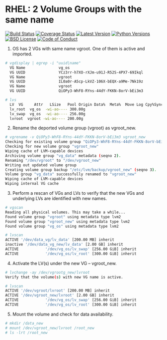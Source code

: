 RHEL: 2 Volume Groups with the same name 
===================

[![Build Status][build-button]][build] [![Coverage Status][codecov-button]][codecov] [![Latest Version][mdversion-button]][md-pypi] [![Python Versions][pyversion-button]][md-pypi] [![BSD License][bsdlicense-button]][bsdlicense] [![Code of Conduct][codeofconduct-button]][Code of Conduct]

[build-button]: https://github.com/Python-Markdown/markdown/workflows/CI/badge.svg?event=push
[build]: https://github.com/Python-Markdown/markdown/actions?query=workflow%3ACI+event%3Apush
[codecov-button]: https://codecov.io/gh/Python-Markdown/markdown/branch/master/graph/badge.svg
[codecov]: https://codecov.io/gh/Python-Markdown/markdown
[mdversion-button]: https://img.shields.io/pypi/v/Markdown.svg
[md-pypi]: https://pypi.org/project/Markdown/
[pyversion-button]: https://img.shields.io/pypi/pyversions/Markdown.svg
[bsdlicense-button]: https://img.shields.io/badge/license-BSD-yellow.svg
[bsdlicense]: https://opensource.org/licenses/BSD-3-Clause
[codeofconduct-button]: https://img.shields.io/badge/code%20of%20conduct-contributor%20covenant-green.svg?style=flat-square
[Code of Conduct]: https://github.com/Python-Markdown/markdown/blob/master/CODE_OF_CONDUCT.md

1. OS has 2 VGs with same name vgroot. One of them is active and imported.
```bash
# vgdisplay | egrep -i "uuid|name"
  VG Name               vg_os
  VG UUID               YCz3rr-h7XO-rXJm-u91J-R52S-4PX7-69Ikql
  VG Name               vgroot    
  VG UUID               IL0a0r-A5cp-LkVZ-106X-bEQX-a9Me-7Nk19z
  VG Name               vgroot    
  VG UUID               QiOPy3-WhF8-RYns-44dY-FKKN-8orV-bEi3m3
```

```bash
# lvs
  LV  VG     Attr   LSize   Pool Origin Data%  Meta%  Move Log Cpy%Sync Convert
  lv_root  vg_os  -wi-ao---- 300.00g
  lv_swap  vg_os  -wi-ao---- 256.00g
  lvroot  vgroot -wi-ao---- 200.00g
```

2. Rename the deported volume group (vgroot) as vgroot_new.

```bash
# vgrename -v QiOPy3-WhF8-RYns-44dY-FKKN-8orV-bEi3m3 vgroot_new
Checking for existing volume group "QiOPy3-WhF8-RYns-44dY-FKKN-8orV-bEi3m3"
Checking for new volume group "vgroot_new"
Wiping cache of LVM-capable devices
Archiving volume group "vg_data" metadata (seqno 2).
Renaming "/dev/vgroot" to "/dev/vgroot_new"
Writing out updated volume group
Creating volume group backup "/etc/lvm/backup/vgroot_new" (seqno 3).
Volume group "vg_data" successfully renamed to "vgroot_new"
Wiping cache of LVM-capable devices
Wiping internal VG cache
```

3. Perform a rescan of VGs and LVs to verify that the new VGs and underlying LVs are identified with new names.

```bash
# vgscan
Reading all physical volumes. This may take a while...
Found volume group "vgroot" using metadata type lvm2
Found volume group "vgroot_new" using metadata type lvm2
Found volume group "vg_os" using metadata type lvm2
```
```bash
# lvscan
ACTIVE '/dev/data_vg/lv_data' [200.00 MB] inherit
inactive '/dev/data_vg_new/lv_data' [2.00 GB] inherit
ACTIVE            '/dev/vg_os/lv_swap' [256.00 GiB] inherit
ACTIVE            '/dev/vg_os/lv_root' [300.00 GiB] inherit
```

4. Activate the LV(s) under the new VG – vgroot_new.
```bash
# lvchange -ay /dev/vgrootg_new/lvroot
Verify that the volume(s) with new VG name is active.

# lvscan
ACTIVE '/dev/vgroot/lvroot' [200.00 MB] inherit
ACTIVE '/dev/vgroot_new/lvroot' [2.00 GB] inherit
ACTIVE            '/dev/vg_os/lv_swap' [256.00 GiB] inherit
ACTIVE            '/dev/vg_os/lv_root' [300.00 GiB] inherit
```

5. Mount the volume and check for data availability.
```bash
# mkdir /data_new
# mount /dev/vgroot_new/lvroot /root_new
# ls -lrt /root_new
```
